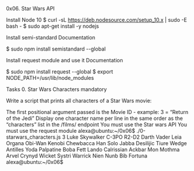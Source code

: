 0x06. Star Wars API


Install Node 10
$ curl -sL https://deb.nodesource.com/setup_10.x | sudo -E bash -
$ sudo apt-get install -y nodejs

Install semi-standard
Documentation

$ sudo npm install semistandard --global

Install request module and use it
Documentation

$ sudo npm install request --global
$ export NODE_PATH=/usr/lib/node_modules

Tasks
0. Star Wars Characters
mandatory

Write a script that prints all characters of a Star Wars movie:

The first positional argument passed is the Movie ID - example: 3 = “Return of the Jedi”
Display one character name per line in the same order as the “characters” list in the /films/ endpoint
You must use the Star wars API
You must use the request module
alexa@ubuntu:~/0x06$ ./0-starwars_characters.js 3
Luke Skywalker
C-3PO
R2-D2
Darth Vader
Leia Organa
Obi-Wan Kenobi
Chewbacca
Han Solo
Jabba Desilijic Tiure
Wedge Antilles
Yoda
Palpatine
Boba Fett
Lando Calrissian
Ackbar
Mon Mothma
Arvel Crynyd
Wicket Systri Warrick
Nien Nunb
Bib Fortuna
alexa@ubuntu:~/0x06$ 
